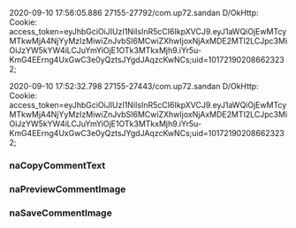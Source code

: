 2020-09-10 17:56:05.886 27155-27792/com.up72.sandan D/OkHttp: Cookie: access_token=eyJhbGciOiJIUzI1NiIsInR5cCI6IkpXVCJ9.eyJ1aWQiOjEwMTcyMTkwMjA4NjYyMzIzMiwiZnJvbSI6MCwiZXhwIjoxNjAxMDE2MTI2LCJpc3MiOiJzYW5kYW4iLCJuYmYiOjE1OTk3MTkxMjh9.iYr5u-KmG4EErng4UxGwC3e0yQztsJYgdJAqzcKwNCs;uid=101721902086623232;



2020-09-10 17:52:32.798 27155-27443/com.up72.sandan D/OkHttp: Cookie: access_token=eyJhbGciOiJIUzI1NiIsInR5cCI6IkpXVCJ9.eyJ1aWQiOjEwMTcyMTkwMjA4NjYyMzIzMiwiZnJvbSI6MCwiZXhwIjoxNjAxMDE2MTI2LCJpc3MiOiJzYW5kYW4iLCJuYmYiOjE1OTk3MTkxMjh9.iYr5u-KmG4EErng4UxGwC3e0yQztsJYgdJAqzcKwNCs;uid=101721902086623232;

### naCopyCommentText

### naPreviewCommentImage

### naSaveCommentImage